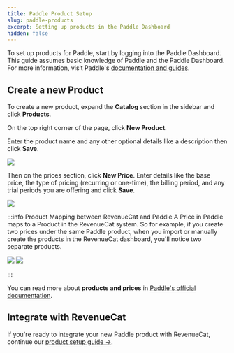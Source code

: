 ```yaml
---
title: Paddle Product Setup
slug: paddle-products
excerpt: Setting up products in the Paddle Dashboard
hidden: false
---
```


To set up products for Paddle, start by logging into the Paddle Dashboard. This guide assumes basic knowledge of Paddle and the Paddle Dashboard. For more information, visit Paddle's [documentation and guides](https://paddle.com/docs).

## Create a new Product

To create a new product, expand the **Catalog** section in the sidebar and click **Products**.

On the top right corner of the page, click **New Product**.

Enter the product name and any other optional details like a description then click **Save**.

![](/docs_images/web/paddle/create-product.png)

Then on the prices section, click **New Price**.
Enter details like the base price, the type of pricing (recurring or one-time), the billing period, and any trial periods you are offering and click **Save**.

![](/docs_images/web/paddle/create-price.png)

:::info Product Mapping between RevenueCat and Paddle
A Price in Paddle maps to a Product in the RevenueCat system. So for example, if you create two prices under the same Paddle product, when you import or manually create the products in the RevenueCat dashboard, you'll notice two separate products.

![](/docs_images/web/paddle/paddle_dashboard_prices.png)
![](/docs_images/web/paddle/revenuecat_paddle_product_mapping.png)

:::

You can read more about **products and prices** in [Paddle's official documentation](https://developer.paddle.com/build/products/create-products-prices).

## Integrate with RevenueCat

If you're ready to integrate your new Paddle product with RevenueCat, continue our [product setup guide →](/getting-started/entitlements).

